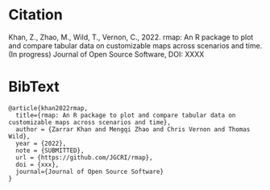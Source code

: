 
<!-------------------------->
<!-------------------------->
# Citation
<!-------------------------->
<!-------------------------->

Khan, Z., Zhao, M., Wild, T., Vernon, C., 2022. rmap: An R package to plot and compare tabular data on customizable maps across scenarios and time. (In progress) Journal of Open Source Software, DOI: XXXX


<!-------------------------->
<!-------------------------->
# BibText
<!-------------------------->
<!-------------------------->

```
@article{khan2022rmap,
  title={rmap: An R package to plot and compare tabular data on customizable maps across scenarios and time},
  author = {Zarrar Khan and Mengqi Zhao and Chris Vernon and Thomas Wild},
  year = {2022},
  note = {SUBMITTED},
  url = {https://github.com/JGCRI/rmap},
  doi = {xxx},
  journal={Journal of Open Source Software}
}
```